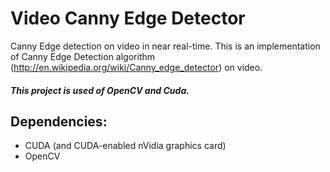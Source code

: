 # Video Canny Edge Detector
Canny Edge detection on video in near real-time.
This is an implementation of Canny Edge Detection algorithm (http://en.wikipedia.org/wiki/Canny_edge_detector) on video.
##### This project is used of OpenCV and Cuda.
## Dependencies:
* CUDA (and CUDA-enabled nVidia graphics card)
* OpenCV
